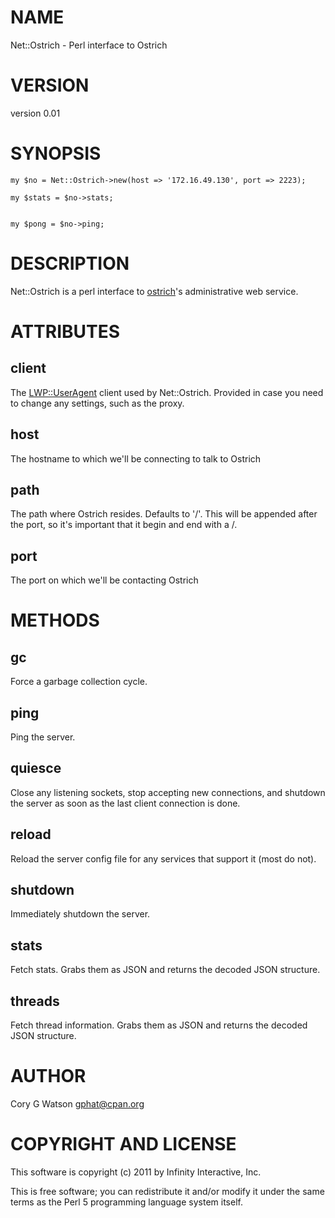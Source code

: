 # NAME

Net::Ostrich - Perl interface to Ostrich

# VERSION

version 0.01

# SYNOPSIS

    my $no = Net::Ostrich->new(host => '172.16.49.130', port => 2223);

    my $stats = $no->stats;
    

    my $pong = $no->ping;

# DESCRIPTION

Net::Ostrich is a perl interface to [ostrich](https://github.com/twitter/ostrich)'s
administrative web service.

# ATTRIBUTES

## client

The [LWP::UserAgent](http://search.cpan.org/perldoc?LWP::UserAgent) client used by Net::Ostrich.  Provided in case you need
to change any settings, such as the proxy.

## host

The hostname to which we'll be connecting to talk to Ostrich

## path

The path where Ostrich resides.  Defaults to '/'.  This will be appended
after the port, so it's important that it begin and end with a /.

## port

The port on which we'll be contacting Ostrich

# METHODS

## gc

Force a garbage collection cycle.

## ping

Ping the server.

## quiesce

Close any listening sockets, stop accepting new connections, and shutdown the
server as soon as the last client connection is done.

## reload

Reload the server config file for any services that support it (most do not).

## shutdown

Immediately shutdown the server.

## stats

Fetch stats.  Grabs them as JSON and returns the decoded JSON structure.

## threads

Fetch thread information.  Grabs them as JSON and returns the decoded JSON structure.

# AUTHOR

Cory G Watson <gphat@cpan.org>

# COPYRIGHT AND LICENSE

This software is copyright (c) 2011 by Infinity Interactive, Inc.

This is free software; you can redistribute it and/or modify it under
the same terms as the Perl 5 programming language system itself.